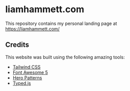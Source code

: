 # liamhammett.com

This repository contains my personal landing page at https://liamhammett.com/

## Credits

This website was built using the following amazing tools:

- [Tailwind CSS](https://tailwindcss.com/)
- [Font Awesome 5](https://fontawesome.com/)
- [Hero Patterns](http://www.heropatterns.com/)
- [Typed.js](https://github.com/mattboldt/typed.js/)
